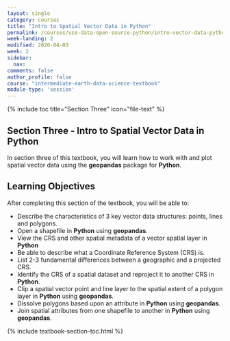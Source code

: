 ```yaml
---
layout: single
category: courses
title: "Intro to Spatial Vector Data in Python"
permalink: /courses/use-data-open-source-python/intro-vector-data-python/
week-landing: 2
modified: 2020-04-03
week: 2
sidebar:
  nav:
comments: false
author_profile: false
course: "intermediate-earth-data-science-textbook"
module-type: 'session'
---
```


{% include toc title="Section Three" icon="file-text" %}

<div class="notice--info" markdown="1">

## <i class="fa fa-ship" aria-hidden="true"></i> Section Three - Intro to Spatial Vector Data in Python

In section three of this textbook, you will learn how to work with and plot spatial vector data using the **geopandas** package for **Python**. 


## <i class="fa fa-graduation-cap" aria-hidden="true"></i> Learning Objectives

After completing this section of the textbook, you will be able to:

* Describe the characteristics of 3 key vector data structures: points, lines and polygons.
* Open a shapefile in **Python** using **geopandas**.
* View the CRS and other spatial metadata of a vector spatial layer in **Python**
* Be able to describe what a Coordinate Reference System (CRS) is.
* List 2-3 fundamental differences between a geographic and a projected CRS.
* Identify the CRS of a spatial dataset and reproject it to another CRS in **Python**.
* Clip a spatial vector point and line layer to the spatial extent of a polygon layer in **Python** using **geopandas**.
* Dissolve polygons based upon an attribute in **Python** using **geopandas**.
* Join spatial attributes from one shapefile to another in **Python** using **geopandas**.

</div>


{% include textbook-section-toc.html %}
